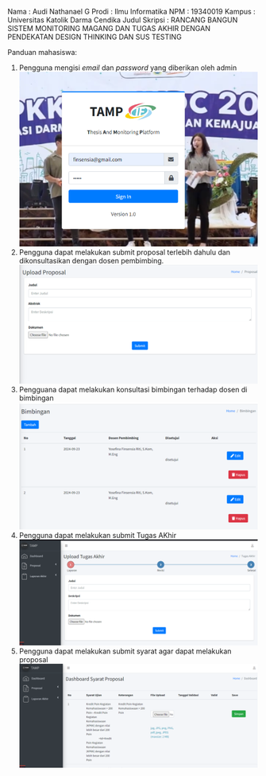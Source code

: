 Nama : Audi Nathanael G
Prodi : Ilmu Informatika
NPM : 19340019
Kampus : Universitas Katolik Darma Cendika
Judul Skripsi : RANCANG BANGUN SISTEM MONITORING MAGANG DAN TUGAS AKHIR DENGAN PENDEKATAN DESIGN THINKING DAN SUS TESTING

Panduan mahasiswa:
1. Pengguna mengisi *email* dan *password* yang diberikan oleh admin
![altext](./public/readme/login.png)
2. Pengguna dapat melakukan submit proposal terlebih dahulu dan dikonsultasikan dengan dosen pembimbing.
![altext](./public/readme/proposal.png)
3. Pengguana dapat melakukan konsultasi bimbingan terhadap dosen di bimbingan
![altext](./public/readme/bimbingan.png)
3. Pengguna dapat melakukan submit Tugas AKhir
![altext](./public/readme/tugas%20akhir.png)
4. Pengguna dapat melakukan submit syarat agar dapat melakukan proposal
![altext](./public/readme/syarat.png)